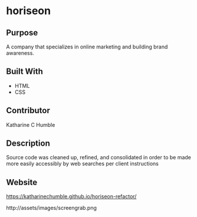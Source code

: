 # horiseon

## Purpose
A company that specializes in online marketing and building brand awareness.

## Built With
- HTML
- CSS

## Contributor
Katharine C Humble

## Description
Source code was cleaned up, refined, and consolidated in order to be made more easily accessibly by web searches per client instructions

## Website
https://katharinechumble.github.io/horiseon-refactor/

http://assets/images/screengrab.png
